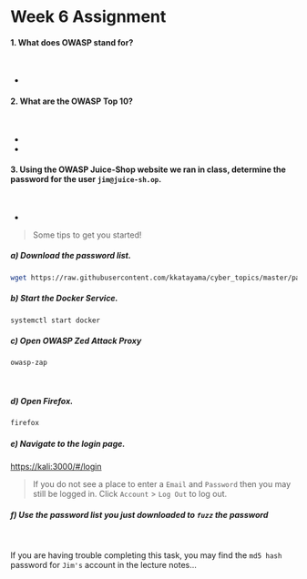 # Week 6 Assignment

#### 1. What does OWASP stand for?
<br>

-

#### 2. What are the OWASP Top 10?
<br>

-
-

#### 3. Using the OWASP Juice-Shop website we ran in class, determine the password for the user `jim@juice-sh.op`.

<br>

-


> Some tips to get you started!

##### a) Download the password list.

```bash
wget https://raw.githubusercontent.com/kkatayama/cyber_topics/master/passwords.txt
```
##### b) Start the Docker Service.  

```bash
systemctl start docker
```
##### c) Open OWASP Zed Attack Proxy

```bash
owasp-zap
```

<br>

##### d) Open Firefox.  

```bash
firefox
```
##### e) Navigate to the login page.  
<https://kali:3000/#/login>
> If you do not see a place to enter a `Email` and `Password` then you may still be logged in.
> Click `Account` > `Log Out` to log out.

##### f) Use the password list you just downloaded to `fuzz` the password

<br>


If you are having trouble completing this task, you may find the `md5 hash` password for `Jim's` account in the lecture notes...